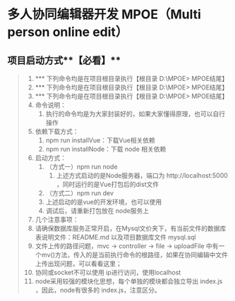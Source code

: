 # 多人协同编辑器开发 MPOE（Multi person online edit）

## 项目启动方式**【必看】**

> 1. *** 下列命令均是在项目根目录执行【根目录  D:\MPOE>  MPOE结尾】
> 2. *** 下列命令均是在项目根目录执行【根目录  D:\MPOE>  MPOE结尾】
> 3. *** 下列命令均是在项目根目录执行【根目录  D:\MPOE>  MPOE结尾】
> 4. 命令说明：
>    1. 执行的命令均是为大家封装好的，如果大家懂得原理，也可以自行操作
> 5. 依赖下载方式：
>    1. npm run installVue：下载Vue相关依赖
>    2. npm run installNode：下载 node 相关依赖
> 6. 启动方式：
>    1. （方式一）npm run node 
>       1.  上述方式启动的是Node服务器，端口为 http://localhost:5000 ，同时运行的是Vue打包后的dist文件
>    2.  （方式二）npm run dev
>       1.  上述启动的是vue的开发环境，也可以使用
>       2.  调试后，请重新打包放在 node服务上
> 7.  几个注意事项：
>    1. 请确保数据库服务正常开启，在Mysql文价夹下，有当前文件的数据库表说明文件：README.md 以及项目数据库文件 mysql.sql
>    2. 文件上传的路径问题，mvc -> controller -> file -> uploadFile 中有一个mv()方法，传入的是当前执行命令的根路径，如果在协同编辑中文件上传出现问题，可以看看这里；
>    3. 协同或socket不可以使用 ip进行访问，使用localhost
>    4.  node采用较强的模块化思想，每个单独的模块都会独立导出 index.js ，因此，node有很多的 index.js，注意区分。
